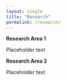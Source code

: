 ```yaml
---
layout: single
title: "Research"
permalink: /research/
---
```

**Research Area 1**

Placeholder text


**Research Area 2**

Placeholder text


